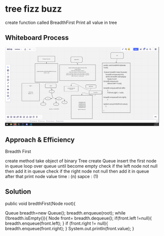 # tree fizz buzz
<!-- Description of the challenge -->
create function called BreadthFirst Print all value in tree

## Whiteboard Process
<!-- Embedded whiteboard image -->
![image](Bridthfirst.PNG)
## Approach & Efficiency
<!-- What approach did you take? Why? What is the Big O space/time for this approach? -->
Breadth First 

create method take object of binary Tree
create Queue
insert the first node in queue
loop over queue until become empty
check if the left node not null  then add it in queue
check if the right node not null then add it in queue
after that print  node value
time : (n)
sapce : (1)
## Solution
<!-- Show how to run your code, and examples of it in action -->
public void bredthFirst(Node root){

 Queue breadth=new Queue();
     breadth.enqueue(root);
     while (!breadth.isEmpty()){
         Node front= breadth.dequeue();
         if(front.left !=null){
             breadth.enqueue(front.left);
         }
         if (front.right != null){
             breadth.enqueue(front.right);
         }
         System.out.println(front.value);
     }